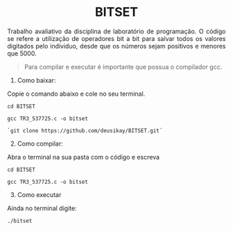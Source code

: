 <h1 align="center">
    <a>BITSET </a>
</h1>
<p align="justify">Trabalho avaliativo da disciplina de laboratório de programação. O código se refere a utilização de operadores bit a bit para salvar todos os valores digitados pelo individuo, desde que os números sejam positivos e menores que 5000.</p>

>Para compilar e executar é importante que possua o compilador gcc.

1. Como baixar:

Copie o comando abaixo e cole no seu terminal.
	
	cd BITSET
	
	gcc TR3_537725.c -o bitset
    
	`git clone https://github.com/deusikay/BITSET.git´

2. Como compilar:

Abra o terminal na sua pasta com o código e escreva
	
	cd BITSET
	
	gcc TR3_537725.c -o bitset
    
3. Como executar

Ainda no terminal digite:
	
	./bitset
